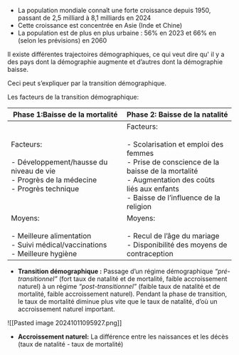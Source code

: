 - La population mondiale connaît une forte croissance depuis 1950, passant de 2,5 milliard à 8,1 milliards en 2024
- Cette croissance est concentrée en Asie (Inde et Chine)
- La population est de plus en plus urbaine : 56% en 2023 et 66% en (selon les prévisions) en 2060

Il existe différentes trajectoires démographiques, ce qui veut dire qu' il y a des pays dont la démographie augmente et d’autres dont la démographie baisse.

Ceci peut s’expliquer par la transition démographique.

Les facteurs de la transition démographique:

| Phase 1:Baisse de la mortalité                                                                                  | Phase 2: Baisse de la natalité                                                                                                                                                                         |
| --------------------------------------------------------------------------------------------------------------- | ------------------------------------------------------------------------------------------------------------------------------------------------------------------------------------------------------ |
| Facteurs:<br><br>- Développement/hausse du niveau de vie<br>- Progrès de la médecine<br>- Progrès technique<br> | Facteurs:<br><br>- Scolarisation et emploi des femmes<br>- Prise de conscience de la baisse de la mortalité<br>- Augmentation des coûts liés aux enfants<br>- Baisse de l’influence de la religion<br> |
| Moyens:<br><br>- Meilleure alimentation<br>- Suivi médical/vaccinations<br>- Meilleure hygiène                  | Moyens:<br><br>- Recul de l’âge du mariage<br>- Disponibilité des moyens de contraception                                                                                                              |

- **Transition démographique :** Passage d’un régime démographique *“pré-transitionnel”* (fort taux de natalité et de mortalité, faible accroissement naturel) à un régime *“post-transitionnel”* (faible taux de natalité et de mortalité, faible accroissement naturel). Pendant la phase de transition, le taux de mortalité diminue plus vite que le taux de natalité, d’où un accroissement naturel important.

![[Pasted image 20241011095927.png]]

- **Accroissement naturel:** La différence entre les naissances et les décès (taux de natalité - taux de mortalité)